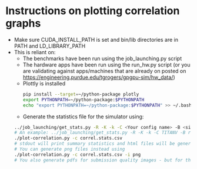 # Instructions on plotting correlation graphs

* Make sure CUDA\_INSTALL\_PATH is set and bin/lib directories are in PATH and LD\_LIBRARY\_PATH
* This is reliant on:
    * The benchmarks have been run using the job\_launching.py script
    * The hardware apps have been run using the run\_hw.py script (or you are validating against apps/machines that are already on posted on https://engineering.purdue.edu/tgrogers/gpgpu-sim/hw_data/)
    * Plottly is installed
        ```bash
        pip install --target=~/python-package plotly
        export PYTHONPATH=~/python-package:$PYTHONPATH
        echo "export PYTHONPATH=~/python-package:$PYTHONPATH" >> ~/.bashrc
        ```
    * Generate the statistics file for the simulator using:
    ```bash
    ../job_launching/get_stats.py -R -K -k -C <Your config name> -B <simulator apps> > correl.stats.csv
    # An example: ../job_launching/get_stats.py -R -K -k -C TITANV -B rodinia_2.0-ft > correl.stats.csv
    ./plot-correlation.py -c correl.stats.csv
    # stdout will print summary statistics and html files will be generated in ./correl-html/
    # You can generate png files instead using 
    ./plot-correlation.py -c correl.stats.csv -i png
    # You also generate pdfs for submission quality images - but for that you must pay plotly :)
    ```
